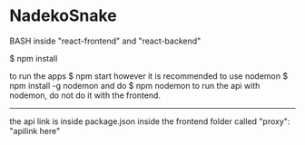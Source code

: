 # NadekoSnake

BASH inside "react-frontend" and "react-backend"

 $ npm install

to run the apps
 $ npm start
however it is recommended to use nodemon
 $ npm install -g nodemon
and do 
 $ npm nodemon
to run the api with nodemon, do not do it with the frontend.

-------------------------------
the api link is inside package.json
inside the frontend folder
called "proxy": "apilink here"
